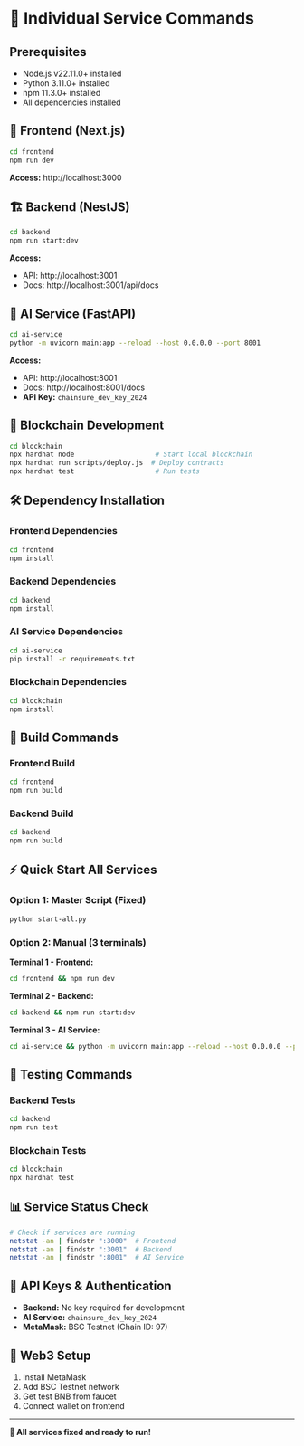 # 🚀 Individual Service Commands

## Prerequisites
- Node.js v22.11.0+ installed
- Python 3.11.0+ installed  
- npm 11.3.0+ installed
- All dependencies installed

## 📱 Frontend (Next.js)
```bash
cd frontend
npm run dev
```
**Access:** http://localhost:3000

## 🏗️ Backend (NestJS)
```bash
cd backend
npm run start:dev
```
**Access:** 
- API: http://localhost:3001
- Docs: http://localhost:3001/api/docs

## 🤖 AI Service (FastAPI)
```bash
cd ai-service
python -m uvicorn main:app --reload --host 0.0.0.0 --port 8001
```
**Access:**
- API: http://localhost:8001
- Docs: http://localhost:8001/docs
- **API Key:** `chainsure_dev_key_2024`

## 🔗 Blockchain Development
```bash
cd blockchain
npx hardhat node                    # Start local blockchain
npx hardhat run scripts/deploy.js  # Deploy contracts
npx hardhat test                    # Run tests
```

## 🛠️ Dependency Installation

### Frontend Dependencies
```bash
cd frontend
npm install
```

### Backend Dependencies  
```bash
cd backend
npm install
```

### AI Service Dependencies
```bash
cd ai-service
pip install -r requirements.txt
```

### Blockchain Dependencies
```bash
cd blockchain  
npm install
```

## 🔧 Build Commands

### Frontend Build
```bash
cd frontend
npm run build
```

### Backend Build
```bash
cd backend
npm run build
```

## ⚡ Quick Start All Services

### Option 1: Master Script (Fixed)
```bash
python start-all.py
```

### Option 2: Manual (3 terminals)
**Terminal 1 - Frontend:**
```bash
cd frontend && npm run dev
```

**Terminal 2 - Backend:**
```bash
cd backend && npm run start:dev
```

**Terminal 3 - AI Service:**
```bash
cd ai-service && python -m uvicorn main:app --reload --host 0.0.0.0 --port 8001
```

## 🎯 Testing Commands

### Backend Tests
```bash
cd backend
npm run test
```

### Blockchain Tests
```bash
cd blockchain
npx hardhat test
```

## 📊 Service Status Check
```bash
# Check if services are running
netstat -an | findstr ":3000"  # Frontend
netstat -an | findstr ":3001"  # Backend  
netstat -an | findstr ":8001"  # AI Service
```

## 🔑 API Keys & Authentication

- **Backend:** No key required for development
- **AI Service:** `chainsure_dev_key_2024`
- **MetaMask:** BSC Testnet (Chain ID: 97)

## 📱 Web3 Setup

1. Install MetaMask
2. Add BSC Testnet network
3. Get test BNB from faucet
4. Connect wallet on frontend

---
**🎉 All services fixed and ready to run!** 